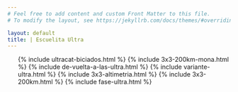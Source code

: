 ```yaml
---
# Feel free to add content and custom Front Matter to this file.
# To modify the layout, see https://jekyllrb.com/docs/themes/#overriding-theme-defaults

layout: default
title: | Escuelita Ultra
---
```


<ul class="post-list">
  {% include ultracat-biciados.html %}
  {% include 3x3-200km-mona.html %}
  {% include de-vuelta-a-las-ultra.html %}
  {% include variante-ultra.html %}
  {% include 3x3-altimetria.html %}
  {% include 3x3-200km.html %}
  {% include fase-ultra.html %}
</ul>

<script type="text/javascript">
  let tableVarianteUltra = document.getElementById('variante-ultra-table');
  let btnVarianteUltra = document.getElementById('show-variante-ultra-table');

  let tableFaseUltra = document.getElementById('fase-ultra-table');
  let btnFaseUltra = document.getElementById('show-fase-ultra-table');

  let table200km3x3 = document.getElementById('200km3x3-table');
  let btn200km3x3 = document.getElementById('show-200km3x3-table');

  function toggleUltraTable(btn, table) {
    if (btn == null || table == null)
      return;

    btn.addEventListener('click', function(event) {
      console.log("clicked", btn)
      table.style.display = '';
      btn.style.display = 'none';
      event.preventDefault();
    });
  }

  toggleUltraTable(btn200km3x3, table200km3x3);
  toggleUltraTable(btnFaseUltra, tableFaseUltra);
  toggleUltraTable(btnVarianteUltra, tableVarianteUltra);
</script>